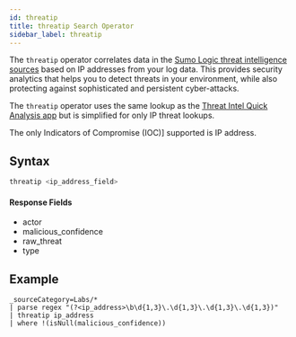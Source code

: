 ```yaml
---
id: threatip
title: threatip Search Operator
sidebar_label: threatip
---
```


The `threatip` operator correlates data in the [Sumo Logic threat intelligence sources](/docs/security/threat-intelligence/about-threat-intelligence/#sumo-logic-threat-intelligence-sources) based on IP addresses from your log data. This provides security analytics that helps you to detect threats in your environment, while also protecting against sophisticated and persistent cyber-attacks. 

<!-- 
You can also use the [`threatlookup`](/docs/search/search-query-language/search-operators/threatlookup/) search operator to search threat intelligence indicators.
-->

The `threatip` operator uses the same lookup as the [Threat Intel Quick Analysis app](/docs/integrations/security-threat-detection/threat-intel-quick-analysis) but is simplified for only IP threat lookups. 

The only Indicators of Compromise (IOC)] supported is IP address.

## Syntax

```sql
threatip <ip_address_field>
```

#### Response Fields

* actor
* malicious_confidence
* raw_threat
* type

## Example

```
_sourceCategory=Labs/*
| parse regex "(?<ip_address>\b\d{1,3}\.\d{1,3}\.\d{1,3}\.\d{1,3})"
| threatip ip_address
| where !(isNull(malicious_confidence))
```
